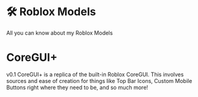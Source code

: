# 🛠️ Roblox Models
All you can know about my Roblox Models

# CoreGUI+

v0.1
CoreGUI+ is a replica of the built-in Roblox CoreGUI. This involves sources and ease of creation for things like Top Bar Icons, Custom Mobile Buttons right where they need to be, and so much more!

